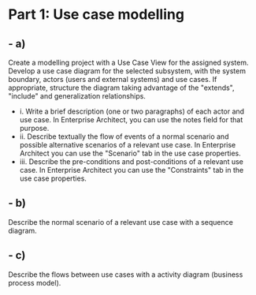 # Part 1: Use case modelling
## - a) 
Create a modelling project with a Use Case View for the assigned system. Develop a use
case diagram for the selected subsystem, with the system boundary, actors (users and
external systems) and use cases. If appropriate, structure the diagram taking advantage of
the "extends", "include" and generalization relationships.
- i. Write a brief description (one or two paragraphs) of each actor and use case. In
Enterprise Architect, you can use the notes field for that purpose.
- ii. Describe textually the flow of events of a normal scenario and possible alternative
scenarios of a relevant use case. In Enterprise Architect you can use the "Scenario"
tab in the use case properties.
- iii. Describe the pre-conditions and post-conditions of a relevant use case. In
Enterprise Architect you can use the "Constraints" tab in the use case properties.

## - b)
Describe the normal scenario of a relevant use case with a sequence diagram.
## - c)
Describe the flows between use cases with a activity diagram (business process model).
